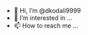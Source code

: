 - 👋 Hi, I’m @dkodali9999
- 👀 I’m interested in ...
- 📫 How to reach me ...

<!---
dkodali9999/dkodali9999 is a ✨ special ✨ repository because its `README.md` (this file) appears on your GitHub profile.
You can click the Preview link to take a look at your changes.
--->
